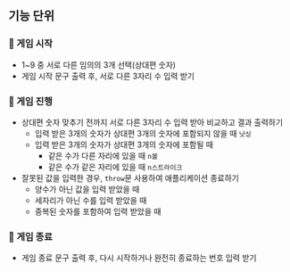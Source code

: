## 기능 단위
### 🎰 게임 시작
- 1~9 중 서로 다른 임의의 3개 선택(상대편 숫자)
- 게임 시작 문구 출력 후, 서로 다른 3자리 수 입력 받기
### 🎰 게임 진행
- 상대편 숫자 맞추기 전까지 서로 다른 3자리 수 입력 받아 비교하고 결과 출력하기
    - 입력 받은 3개의 숫자가 상대편 3개의 숫자에 포함되지 않을 때  `낫싱`
    - 입력 받은 3개의 숫자가 상대편 3개의 숫자에 포함될 때
        - 같은 수가 다른 자리에 있을 때 `n볼`
        - 같은 수가 같은 자리에 있을 때 `n스트라이크`
- 잘못된 값을 입력한 경우, `throw`문 사용하여 애플리케이션 종료하기
    - 양수가 아닌 값을 입력 받았을 때
    - 세자리가 아닌 수를 입력 받았을 때
    - 중복된 숫자를 포함하여 입력 받았을 때
### 🎰 게임 종료
- 게임 종료 문구 출력 후, 다시 시작하거나 완전히 종료하는 번호 입력 받기
